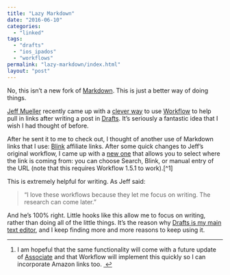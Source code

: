 ```yaml
---
title: "Lazy Markdown"
date: "2016-06-10"
categories: 
  - "linked"
tags: 
  - "drafts"
  - "ios_ipados"
  - "workflows"
permalink: "lazy-markdown/index.html"
layout: "post"
---
```


No, this isn’t a new fork of [Markdown](https://daringfireball.net/projects/markdown/). This is just a better way of doing things.

[Jeff Mueller](http://jeffmueller.net) recently came up with a [clever way](http://jeffmueller.net/2016/06/10/lazy-markdown-links-with-workflow/) to use [Workflow](https://geo.itunes.apple.com/us/app/workflow-powerful-automation/id915249334?at=1001l4VZ&ct=nahumck_me) to help pull in links after writing a post in [Drafts](https://geo.itunes.apple.com/us/app/drafts-4-quickly-capture-notes/id905337691?at=1001l4VZ&ct=nahumck_me). It’s seriously a fantastic idea that I wish I had thought of before.

After he sent it to me to check out, I thought of another use of Markdown links that I use: [Blink](https://geo.itunes.apple.com/us/app/blink-better-affiliate-links/id946766863?at=1001l4VZ&ct=nahumck_me) affiliate links. After some quick changes to Jeff’s original workflow, I came up with a [new one](https://workflow.is/workflows/4f0c2df4c4254822b3ded984164ffe48) that allows you to select where the link is coming from: you can choose Search, Blink, or manual entry of the URL (note that this requires Workflow 1.5.1 to work).[^1]

This is extremely helpful for writing. As Jeff said:

> “I love these workflows because they let me focus on writing. The research can come later.”

And he’s 100% right. Little hooks like this allow me to focus on writing, rather than doing all of the little things. It’s the reason why [Drafts is my main text editor](https://www.nahumck.me/using-drafts-as-a-main-text-editor/), and I keep finding more and more reasons to keep using it.

* * *

1. I am hopeful that the same functionality will come with a future update of [Associate](https://geo.itunes.apple.com/us/app/associate-simple-affiliate/id1083291558?at=1001l4VZ&ct=nahumck_me) and that Workflow will implement this quickly so I can incorporate Amazon links too. [ ↩](#fnref-1 "return to article")
